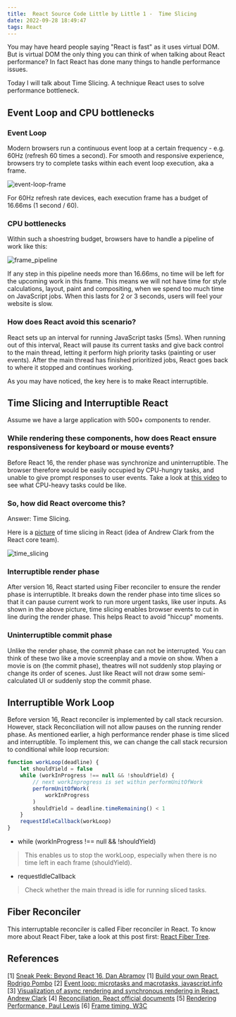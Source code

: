 ```yaml
---
title:  React Source Code Little by Little 1 -  Time Slicing
date: 2022-09-28 18:49:47
tags: React
---
```


You may have heard people saying "React is fast" as it uses virtual DOM.
But is virtual DOM the only thing you can think of when talking about React performance?
In fact React has done many things to handle performance issues.

Today I will talk about Time Slicing.
A technique React uses to solve performance bottleneck.

## Event Loop and CPU bottlenecks
### Event Loop
Modern browsers run a continuous event loop at a certain frequency - e.g. 60Hz (refresh 60 times a second). For smooth and responsive experience, browsers try to complete tasks within each event loop execution, aka a frame.

![event-loop-frame](https://user-images.githubusercontent.com/51183663/209892101-70af523b-4bf5-45ba-9aef-b01ac11f9b70.png)

For 60Hz refresh rate devices, each execution frame has a budget of 16.66ms (1 second / 60).

### CPU bottlenecks
Within such a shoestring budget, browsers have to handle a pipeline of work like this:

![frame_pipeline](https://user-images.githubusercontent.com/51183663/209890234-985a0618-b856-414d-999e-f41823756b9b.png)

If any step in this pipeline needs more than 16.66ms, no time will be left for the upcoming work in this frame.
This means we will not have time for style calculations, layout, paint and compositing, when we spend too much time on JavaScript jobs.
When this lasts for 2 or 3 seconds, users will feel your website is slow.

### How does React avoid this scenario?
React sets up an interval for running JavaScript tasks (5ms). 
When running out of this interval, React will pause its current tasks and give back control to the main thread, letting it perform high priority tasks (painting or user events).
After the main thread has finished prioritized jobs, React goes back to where it stopped and continues working.

As you may have noticed, the key here is to make React interruptible.

## Time Slicing and Interruptible React 
Assume we have a large application with 500+ components to render.
### While rendering these components, how does React ensure responsiveness for keyboard or mouse events?

Before React 16, the render phase was synchronize and uninterruptible.
The browser therefore would be easily occupied by CPU-hungry tasks,
and unable to give prompt responses to user events.
Take a look at [this video](https://www.youtube.com/watch?v=nLF0n9SACd4) to see what CPU-heavy tasks could be like.

### So, how did React overcome this?

Answer: Time Slicing.

Here is a [picture](https://twitter.com/acdlite/status/977291318324948992) of time slicing in React (idea of Andrew Clark from the React core team).

![time_slicing](https://user-images.githubusercontent.com/51183663/211950568-f4b85e7a-91d6-4a5a-9b97-c949a14e4282.png)

### Interruptible render phase
After version 16, React started using Fiber reconciler to ensure the render phase is interruptible. It breaks down the render phase into time slices so that it can pause current work to run more urgent tasks, like user inputs.
As shown in the above picture, time slicing enables browser events to cut in line during the render phase. This helps React to avoid "hiccup" moments.

### Uninterruptible commit phase
Unlike the render phase, the commit phase can not be interrupted.
You can think of these two like a movie screenplay and a movie on show.
When a movie is on (the commit phase), theatres will not suddenly stop playing or change its order of scenes. Just like React will not draw some semi-calculated UI or suddenly stop the commit phase.

## Interruptible Work Loop
Before version 16, React reconciler is implemented by call stack recursion. However, stack Reconciliation will not allow pauses on the running render phase.
As mentioned earlier, a high performance render phase is time sliced and interruptible. To implement this, we can change the call stack recursion to conditional while loop recursion:
```js
function workLoop(deadline) {
    let shouldYield = false
    while (workInProgress !== null && !shouldYield) {
        // next workInprogress is set within performUnitOfWork
        performUnitOfWork(
            workInProgress 
        )
        shouldYield = deadline.timeRemaining() < 1
    }
    requestIdleCallback(workLoop)
}
```
- while (workInProgress !== null && !shouldYield)
> This enables us to stop the workLoop, especially when there is no time left in each frame (shouldYield).  
- requestIdleCallback
> Check whether the main thread is idle for running sliced tasks.

## Fiber Reconciler
This interruptable reconciler is called Fiber reconciler in React.
To know more about React Fiber, take a look at this post first: [React Fiber Tree](https://flaming-cl.github.io/post/react-fiber-tree).

## References
[1] [Sneak Peek: Beyond React 16, Dan Abramov](https://reactjs.org/blog/2018/03/01/sneak-peek-beyond-react-16.html)
[1] [Build your own React, Rodrigo Pombo](https://pomb.us/build-your-own-react/)
[2] [Event loop: microtasks and macrotasks, javascript.info](https://javascript.info/event-loop)
[3] [Visualization of async rendering and synchronous rendering in React, Andrew Clark](https://twitter.com/acdlite/status/977291318324948992)
[4] [Reconciliation, React official documents](https://reactjs.org/docs/reconciliation.html)
[5] [Rendering Performance, Paul Lewis](https://web.dev/rendering-performance/)
[6] [Frame timing, W3C](https://www.w3.org/TR/frame-timing/)
